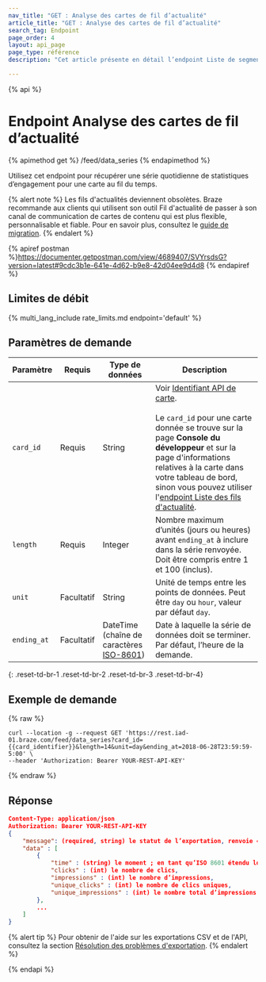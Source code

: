 ```yaml
---
nav_title: "GET : Analyse des cartes de fil d’actualité"
article_title: "GET : Analyse des cartes de fil d’actualité"
search_tag: Endpoint
page_order: 4
layout: api_page
page_type: référence
description: "Cet article présente en détail l’endpoint Liste de segments pour exporter une liste de segments disponibles et son utilisation."

---
```

{% api %}
# Endpoint Analyse des cartes de fil d’actualité
{% apimethod get %}
/feed/data_series
{% endapimethod %}

Utilisez cet endpoint pour récupérer une série quotidienne de statistiques d’engagement pour une carte au fil du temps.

{% alert note %}
Les fils d'actualités deviennent obsolètes. Braze recommande aux clients qui utilisent son outil Fil d'actualité de passer à son canal de communication de cartes de contenu qui est plus flexible, personnalisable et fiable. Pour en savoir plus, consultez le [guide de migration]({{site.baseurl}}/user_guide/message_building_by_channel/content_cards/migrating_from_news_feed/).
{% endalert %}

{% apiref postman %}https://documenter.getpostman.com/view/4689407/SVYrsdsG?version=latest#9cdc3b1e-641e-4d62-b9e8-42d04ee9d4d8 {% endapiref %}

## Limites de débit

{% multi_lang_include rate_limits.md endpoint='default' %}

## Paramètres de demande

| Paramètre   | Requis | Type de données | Description |
| ----------- | -------- | --------- | ----------- |
| `card_id` | Requis | String | Voir [Identifiant API de carte]({{site.baseurl}}/api/identifier_types/). <br><br> Le `card_id` pour une carte donnée se trouve sur la page **Console du développeur** et sur la page d'informations relatives à la carte dans votre tableau de bord, sinon vous pouvez utiliser l'[endpoint Liste des fils d'actualité]({{site.baseurl}}/api/endpoints/export/news_feed/get_news_feed_cards/).|
| `length` | Requis | Integer | Nombre maximum d’unités (jours ou heures) avant `ending_at` à inclure dans la série renvoyée. Doit être compris entre 1 et 100 (inclus). |
| `unit` | Facultatif | String | Unité de temps entre les points de données. Peut être `day` ou `hour`, valeur par défaut `day`.  |
| `ending_at` | Facultatif | DateTime <br>(chaîne de caractères [ISO-8601](https://en.wikipedia.org/wiki/ISO_8601)) | Date à laquelle la série de données doit se terminer. Par défaut, l’heure de la demande. |
{: .reset-td-br-1 .reset-td-br-2 .reset-td-br-3  .reset-td-br-4}

## Exemple de demande
{% raw %}
```
curl --location -g --request GET 'https://rest.iad-01.braze.com/feed/data_series?card_id={{card_identifier}}&length=14&unit=day&ending_at=2018-06-28T23:59:59-5:00' \
--header 'Authorization: Bearer YOUR-REST-API-KEY'
```
{% endraw %}

## Réponse

```json
Content-Type: application/json
Authorization: Bearer YOUR-REST-API-KEY
{
    "message": (required, string) le statut de l’exportation, renvoie « réussite » lorsqu’elle s’achève sans erreur,
    "data" : [
        {
            "time" : (string) le moment ; en tant qu’ISO 8601 étendu lorsque l’unité est « hour » (heure) et en tant que date ISO 8601 lorsque l’unité est « day » (jour),
            "clicks" : (int) le nombre de clics,
            "impressions" : (int) le nombre d’impressions,
            "unique_clicks" : (int) le nombre de clics uniques,
            "unique_impressions" : (int) le nombre total d’impressions uniques,
        },
        ...
    ]
}
```

{% alert tip %}
Pour obtenir de l'aide sur les exportations CSV et de l'API, consultez la section [Résolution des problèmes d'exportation]({{site.baseurl}}/user_guide/data_and_analytics/export_braze_data/export_troubleshooting/).
{% endalert %}

{% endapi %}
